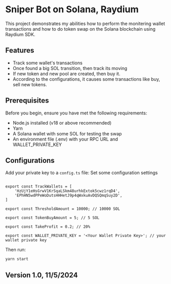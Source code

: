 # Sniper Bot on Solana, Raydium

This project demonstrates my abilities how to perform the monitering wallet transactions and how to do token swap on the Solana blockchain using Raydium SDK.

## Features

- Track some wallet's transactions
- Once found a big SOL transition, then track its moving
- If new token and new pool are created, then buy it.
- According to the configurations, it causes some transactions like buy, sell new tokens.

## Prerequisites

Before you begin, ensure you have met the following requirements:

- Node.js installed (v18 or above recommended)
- Yarn
- A Solana wallet with some SOL for testing the swap
- An environment file (.env) with your RPC URL and WALLET_PRIVATE_KEY


## Configurations

Add your private key to a `config.ts` file:
Set some configuration settings

```env

export const TrackWallets = [
    'HzUjY1eHsGrwV1KrSqaLSkm48urhkExtok5cwz1rqD4',
    'EPhHN5wdPPeWoDutsHHHetJ9p4qWxkuAvDQSQmqSuy2D',
]

export const ThresholdAmount = 10000; // 10000 SOL

export const TokenBuyAmount = 5; // 5 SOL

export const TakeProfit = 0.2; // 20%

export const WALLET_PRIVATE_KEY = '<Your Wallet Private Key>'; // your wallet private key

```

Then run:

```sh
yarn start
```
## Version 1.0,   11/5/2024